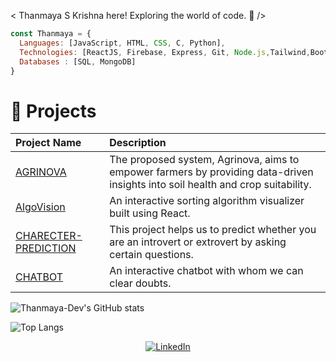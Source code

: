 < Thanmaya S Krishna here! Exploring the world of code. 👋 />

```javascript
const Thanmaya = {
  Languages: [JavaScript, HTML, CSS, C, Python],
  Technologies: [ReactJS, Firebase, Express, Git, Node.js,Tailwind,Bootstrap],
  Databases : [SQL, MongoDB]
}
```

# 🚀 Projects

| Project Name | Description |
| :--- | :--- |
| [AGRINOVA](https://github.com/Thanmaya-Dev/AGRINOVA) | The proposed system, Agrinova, aims to empower farmers by providing data-driven insights into soil health and crop suitability. |
| [AlgoVision](https://github.com/Thanmaya-Dev/AlgoVision) | An interactive sorting algorithm visualizer built using React. |
| [CHARECTER-PREDICTION](https://github.com/Thanmaya-Dev/CHARECTER-PREDICTION) | This project helps us to predict whether you are an introvert or extrovert by asking certain questions. |
| [CHATBOT](https://github.com/Thanmaya-Dev/CHATBOT) | An interactive chatbot with whom we can clear doubts. |

![Thanmaya-Dev's GitHub stats](https://github-readme-stats.vercel.app/api?username=Thanmaya-Dev&hide_rank=true&show_icons=true&theme=dark)

![Top Langs](https://github-readme-stats.vercel.app/api/top-langs/?username=Thanmaya-Dev&theme=radical)
<p align="center">
  <a href="https://www.linkedin.com/in/thanmaya-s-krishna-5b6418257" target="_blank">
    <img src="https://img.shields.io/badge/LINKEDIN-0A66C2?style=for-the-badge&logo=linkedin&logoColor=whit" alt="LinkedIn" />
  </a>
</p>

